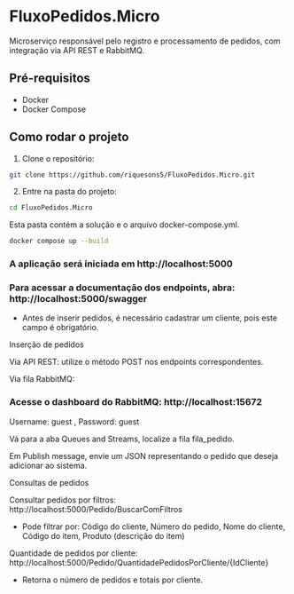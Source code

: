 # FluxoPedidos.Micro

Microserviço responsável pelo registro e processamento de pedidos, com integração via API REST e RabbitMQ.

## Pré-requisitos

- Docker
- Docker Compose

## Como rodar o projeto

1. Clone o repositório:  
```bash
git clone https://github.com/riquesons5/FluxoPedidos.Micro.git
````

2. Entre na pasta do projeto:  
```bash
cd FluxoPedidos.Micro
````

Esta pasta contém a solução e o arquivo docker-compose.yml.

```bash
docker compose up --build
````

### A aplicação será iniciada em http://localhost:5000

### Para acessar a documentação dos endpoints, abra: http://localhost:5000/swagger

* Antes de inserir pedidos, é necessário cadastrar um cliente, pois este campo é obrigatório.

Inserção de pedidos

Via API REST: utilize o método POST nos endpoints correspondentes.

Via fila RabbitMQ:

### Acesse o dashboard do RabbitMQ: http://localhost:15672

Username: guest , Password: guest

Vá para a aba Queues and Streams, localize a fila fila_pedido.

Em Publish message, envie um JSON representando o pedido que deseja adicionar ao sistema.

Consultas de pedidos

Consultar pedidos por filtros:
http://localhost:5000/Pedido/BuscarComFiltros
* Pode filtrar por: Código do cliente, Número do pedido, Nome do cliente, Código do item, Produto (descrição do item) 

Quantidade de pedidos por cliente:
http://localhost:5000/Pedido/QuantidadePedidosPorCliente/{IdCliente}
* Retorna o número de pedidos e totais por cliente.
